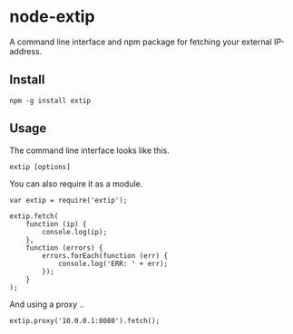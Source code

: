 # node-extip

A command line interface and npm package for fetching your external IP-address.

## Install

    npm -g install extip

## Usage

The command line interface looks like this.

	extip [options]

You can also require it as a module.

	var extip = require('extip');

	extip.fetch(
		function (ip) {
			console.log(ip);
		},
		function (errors) {
			errors.forEach(function (err) {
				console.log('ERR: ' + err);
			});
		}
	);

And using a proxy ..

	extip.proxy('10.0.0.1:8080').fetch();